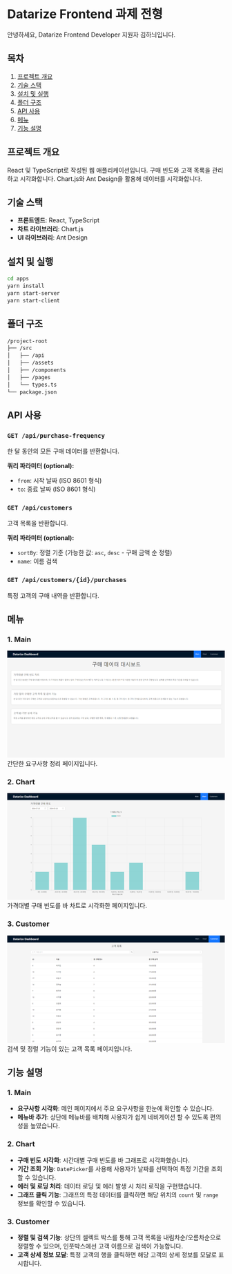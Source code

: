 # Datarize Frontend 과제 전형

안녕하세요, Datarize Frontend Developer 지원자 김하늬입니다.

## 목차
1. [프로젝트 개요](#프로젝트-개요)
2. [기술 스택](#기술-스택)
3. [설치 및 실행](#설치-및-실행)
4. [폴더 구조](#폴더-구조)
5. [API 사용](#API-사용)
6. [메뉴](#메뉴)
7. [기능 설명](#기능-설명)

## 프로젝트 개요
React 및 TypeScript로 작성된 웹 애플리케이션입니다. 구매 빈도와 고객 목록을 관리하고 시각화합니다. Chart.js와 Ant Design을 활용해 데이터를 시각화합니다.

## 기술 스택
- **프론트엔드**: React, TypeScript
- **차트 라이브러리**: Chart.js
- **UI 라이브러리**: Ant Design

## 설치 및 실행

```bash
cd apps
yarn install
yarn start-server
yarn start-client
```

## 폴더 구조
```bash
/project-root
├── /src
│   ├── /api
│   ├── /assets
│   ├── /components
│   ├── /pages
│   └── types.ts
└── package.json
```

## API 사용

### `GET /api/purchase-frequency`
한 달 동안의 모든 구매 데이터를 반환합니다.

**쿼리 파라미터 (optional):**
- `from`: 시작 날짜 (ISO 8601 형식)
- `to`: 종료 날짜 (ISO 8601 형식)

### `GET /api/customers`
고객 목록을 반환합니다.

**쿼리 파라미터 (optional):**
- `sortBy`: 정렬 기준 (가능한 값: `asc`, `desc` - 구매 금액 순 정렬)
- `name`: 이름 검색

### `GET /api/customers/{id}/purchases`
특정 고객의 구매 내역을 반환합니다.


## 메뉴
### 1. Main
![메인 페이지](./apps/frontend/src/assets/main.png)
간단한 요구사항 정리 페이지입니다.

### 2. Chart
![차트 페이지](./apps/frontend/src/assets/chart.png)
가격대별 구매 빈도를 바 차트로 시각화한 페이지입니다.

### 3. Customer
![고객 목록 페이지](./apps/frontend/src/assets/customers.png)
검색 및 정렬 기능이 있는 고객 목록 페이지입니다.

## 기능 설명

### 1. Main
- **요구사항 시각화**: 메인 페이지에서 주요 요구사항을 한눈에 확인할 수 있습니다.
- **메뉴바 추가**: 상단에 메뉴바를 배치해 사용자가 쉽게 네비게이션 할 수 있도록 편의성을 높였습니다.

### 2. Chart
- **구매 빈도 시각화**: 시간대별 구매 빈도를 바 그래프로 시각화했습니다.
- **기간 조회 기능**: `DatePicker`를 사용해 사용자가 날짜를 선택하여 특정 기간을 조회할 수 있습니다.
- **에러 및 로딩 처리**: 데이터 로딩 및 에러 발생 시 처리 로직을 구현했습니다.
- **그래프 클릭 기능**: 그래프의 특정 데이터를 클릭하면 해당 위치의 `count` 및 `range` 정보를 확인할 수 있습니다.

### 3. Customer
- **정렬 및 검색 기능**: 상단의 셀렉트 박스를 통해 고객 목록을 내림차순/오름차순으로 정렬할 수 있으며, 인풋박스에선 고객 이름으로 검색이 가능합니다.
- **고객 상세 정보 모달**: 특정 고객의 행을 클릭하면 해당 고객의 상세 정보를 모달로 표시합니다.
